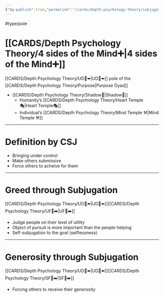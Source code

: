 ```yaml
---
{"dg-publish":true,"permalink":"/cards/depth-psychology-theory/subjugation/","created":"2022-12-31T17:44:59.239+01:00","updated":"2023-05-04T17:42:15.031+02:00"}
---
```


#type/pole 

# [[CARDS/Depth Psychology Theory/4 sides of the Mind➕\|4 sides of the Mind➕]] 
[[CARDS/Depth Psychology Theory/UD👤⬅️\|UD👤⬅️]] pole of the [[CARDS/Depth Psychology Theory/Purpose\|Purpose Dyad]] 
- [[CARDS/Depth Psychology Theory/Shadow👤\|Shadow👤]] 
	- Humanity’s [[CARDS/Depth Psychology Theory/Heart Temple🎭\|Heart Temple🎭]] 
	- Individual’s [[CARDS/Depth Psychology Theory/Mind Temple ⚒️\|Mind Temple ⚒️]] 
---
# Definition by CSJ 
- Bringing under control 
- Make others submissive 
- Force others to acheive for them 
---
# Greed through Subjugation 
[[CARDS/Depth Psychology Theory/UD👤⬅️\|UD👤⬅️]][[CARDS/Depth Psychology Theory/UF👤➡️\|UF👤➡️]]
- Judge people on their level of utility 
- Object of pursuit is more important than the people helping 
- Self-subjugation to the goal (selflessness)
---
# Generosity through Subjugation 
[[CARDS/Depth Psychology Theory/UD👤⬅️\|UD👤⬅️]][[CARDS/Depth Psychology Theory/SF🤸➡️\|SF🤸➡️]]
- Forcing others to receive their generosity 